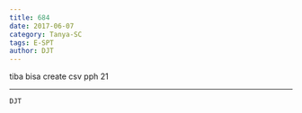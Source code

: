 ```yaml
---
title: 684
date: 2017-06-07
category: Tanya-SC
tags: E-SPT
author: DJT
---
```


tiba bisa create csv pph 21

---



`DJT`
